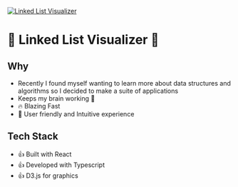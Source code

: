 [![Linked List Visualizer](https://img.shields.io/endpoint?url=https://dashboard.cypress.io/badge/detailed/f6mnn2&style=flat&logo=cypress)](https://dashboard.cypress.io/projects/f6mnn2/runs)

# :raised_hands: Linked List Visualizer :raised_hands:

## Why

- Recently I found myself wanting to learn more about data structures and algorithms so I decided to make a suite of applications
- Keeps my brain working :brain:
- :fire: Blazing Fast
- :clap: User friendly and Intuitive experience

## Tech Stack

- :thumbsup: Built with React
- :thumbsup: Developed with Typescript
- :thumbsup: D3.js for graphics
